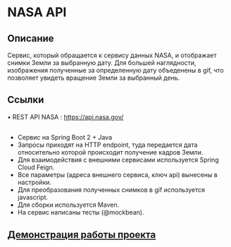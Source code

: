 # NASA API
## Описание
Cервис, который обращается к сервису данных NASA, и отображает снимки Земли за выбранную дату.
Для большей наглядности, изображения полученные за определенную дату объеденены в gif, что позволяет увидеть вращение Земли за выбранный день.
## Ссылки
• REST API NASA : https://api.nasa.gov/
## 
- Сервис на Spring Boot 2 + Java 
- Запросы приходят на HTTP endpoint, туда передается дата относительно которой происходит получение кадров Земли.
- Для взаимодействия с внешними сервисами используется Spring Cloud Feign.
- Все параметры (адреса внешнего сервиса, ключ api) вынесены в настройки.
- Для преобразования полученных снимков в gif используется javascript. 
- Для сборки используется Maven.
- На сервис написаны тесты  (@mockbean).


## [Демонстрация работы проекта](https://damir400.github.io/NASA-API/)
